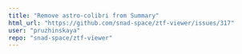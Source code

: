 ```yaml
---
title: "Remove astro-colibri from Summary"
html_url: "https://github.com/snad-space/ztf-viewer/issues/317"
user: "pruzhinskaya"
repo: "snad-space/ztf-viewer"
---
```


